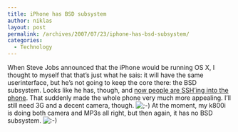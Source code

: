 ```yaml
---
title: iPhone has BSD subsystem
author: niklas
layout: post
permalink: /archives/2007/07/23/iphone-has-bsd-subsystem/
categories:
  - Technology
---
```

When Steve Jobs announced that the iPhone would be running OS X, I thought to myself that that&#8217;s just what he sais: it will have the same userinterface, but he&#8217;s not going to keep the core there: the BSD subsystem. Looks like he has, though, and [now people are SSH&#8217;ing into the phone][1]. That suddenly made the whole phone very much more appealing. I&#8217;ll still need 3G and a decent camera, though. <img src='http://blog.saers.com/wp-includes/images/smilies/icon_wink.gif' alt=';-)' class='wp-smiley' /> At the moment, my k800i is doing both camera and MP3s all right, but then again, it has no BSD subsystem. <img src='http://blog.saers.com/wp-includes/images/smilies/icon_smile.gif' alt=':-)' class='wp-smiley' />

 [1]: http://www.tuaw.com/2007/07/23/ssh-on-iphone/